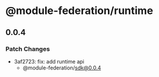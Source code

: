 # @module-federation/runtime

## 0.0.4

### Patch Changes

- 3af2723: fix: add runtime api
  - @module-federation/sdk@0.0.4
